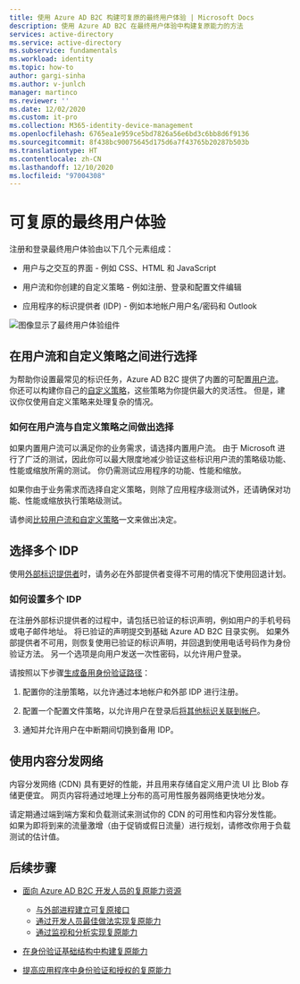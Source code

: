 ```yaml
---
title: 使用 Azure AD B2C 构建可复原的最终用户体验 | Microsoft Docs
description: 使用 Azure AD B2C 在最终用户体验中构建复原能力的方法
services: active-directory
ms.service: active-directory
ms.subservice: fundamentals
ms.workload: identity
ms.topic: how-to
author: gargi-sinha
ms.author: v-junlch
manager: martinco
ms.reviewer: ''
ms.date: 12/02/2020
ms.custom: it-pro
ms.collection: M365-identity-device-management
ms.openlocfilehash: 6765ea1e959ce5bd7826a56e6bd3c6bb8d6f9136
ms.sourcegitcommit: 8f438bc90075645d175d6a7f43765b20287b503b
ms.translationtype: HT
ms.contentlocale: zh-CN
ms.lasthandoff: 12/10/2020
ms.locfileid: "97004308"
---
```

# <a name="resilient-end-user-experience"></a>可复原的最终用户体验

注册和登录最终用户体验由以下几个元素组成：

- 用户与之交互的界面 - 例如 CSS、HTML 和 JavaScript

- 用户流和你创建的自定义策略 - 例如注册、登录和配置文件编辑

- 应用程序的标识提供者 (IDP) - 例如本地帐户用户名/密码和 Outlook

![图像显示了最终用户体验组件](./media/resilient-end-user-experiences/end-user-experience-architecture.png)

## <a name="choose-between-user-flow-and-custom-policy"></a>在用户流和自定义策略之间进行选择  

为帮助你设置最常见的标识任务，Azure AD B2C 提供了内置的可配置[用户流](/active-directory-b2c/user-flow-overview)。 你还可以构建你自己的[自定义策略](/active-directory-b2c/custom-policy-overview)，这些策略为你提供最大的灵活性。 但是，建议你仅使用自定义策略来处理复杂的情况。

### <a name="how-to-decide-between-user-flow-and-custom-policy"></a>如何在用户流与自定义策略之间做出选择

如果内置用户流可以满足你的业务需求，请选择内置用户流。 由于 Microsoft 进行了广泛的测试，因此你可以最大限度地减少验证这些标识用户流的策略级功能、性能或缩放所需的测试。 你仍需测试应用程序的功能、性能和缩放。

如果你由于业务需求而选择自定义策略，则除了应用程序级测试外，还请确保对功能、性能或缩放执行策略级测试。

请参阅[比较用户流和自定义策略](/active-directory-b2c/custom-policy-overview#comparing-user-flows-and-custom-policies)一文来做出决定。

## <a name="choose-multiple-idps"></a>选择多个 IDP

使用[外部标识提供者](/active-directory-b2c/technical-overview#external-identity-providers)时，请务必在外部提供者变得不可用的情况下使用回退计划。

### <a name="how-to-set-up-multiple-idps"></a>如何设置多个 IDP

在注册外部标识提供者的过程中，请包括已验证的标识声明，例如用户的手机号码或电子邮件地址。 将已验证的声明提交到基础 Azure AD B2C 目录实例。 如果外部提供者不可用，则恢复使用已验证的标识声明，并回退到使用电话号码作为身份验证方法。 另一个选项是向用户发送一次性密码，以允许用户登录。

 请按照以下步骤[生成备用身份验证路径](https://github.com/azure-ad-b2c/samples/tree/master/policies/idps-filter)：

 1. 配置你的注册策略，以允许通过本地帐户和外部 IDP 进行注册。

 2. 配置一个配置文件策略，以允许用户在登录后[将其他标识关联到帐户](https://github.com/Azure-Samples/active-directory-b2c-advanced-policies/tree/master/account-linking)。

 3. 通知并允许用户在中断期间切换到备用 IDP。

## <a name="use-a-content-delivery-network"></a>使用内容分发网络

内容分发网络 (CDN) 具有更好的性能，并且用来存储自定义用户流 UI 比 Blob 存储更便宜。 网页内容将通过地理上分布的高可用性服务器网络更快地分发。  

请定期通过端到端方案和负载测试来测试你的 CDN 的可用性和内容分发性能。 如果为即将到来的流量激增（由于促销或假日流量）进行规划，请修改你用于负载测试的估计值。
  
## <a name="next-steps"></a>后续步骤

- [面向 Azure AD B2C 开发人员的复原能力资源](resilience-b2c.md)
  
  - [与外部进程建立可复原接口](resilient-external-processes.md)
  - [通过开发人员最佳做法实现复原能力](resilience-b2c-developer-best-practices.md)
  - [通过监视和分析实现复原能力](resilience-with-monitoring-alerting.md)
- [在身份验证基础结构中构建复原能力](resilience-in-infrastructure.md)
- [提高应用程序中身份验证和授权的复原能力](resilience-app-development-overview.md)

